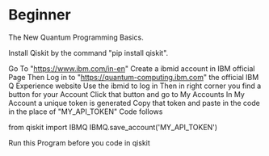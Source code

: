 # Beginner
The New Quantum Programming Basics.

Install Qiskit by the command "pip install qiskit".

Go To "https://www.ibm.com/in-en"
Create a ibmid account in IBM official Page
Then Log in to "https://quantum-computing.ibm.com" the official IBM Q Experience website
Use the ibmid to log in 
Then in right corner you find a button for your Account
Click that button and go to My Accounts
In My Account a unique token is generated 
Copy that token and paste in the code in the place of "MY_API_TOKEN"
Code follows

from qiskit import IBMQ
IBMQ.save_account('MY_API_TOKEN')

Run this Program before you code in qiskit
